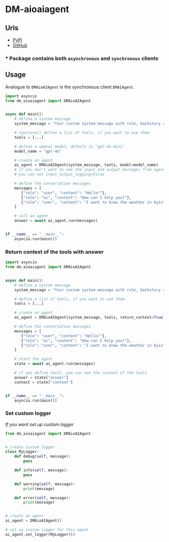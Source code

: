 # DM-aioaiagent

## Urls

* [PyPI](https://pypi.org/project/dm-aioaiagent)
* [GitHub](https://github.com/MykhLibs/dm-aioaiagent)

### * Package contains both `asynchronous` and `synchronous` clients

## Usage

Analogue to `DMAioAIAgent` is the synchronous client `DMAIAgent`.

```python
import asyncio
from dm_aioaiagent import DMAioAIAgent


async def main():
    # define a system message
    system_message = "Your custom system message with role, backstory and goal"

    # (optional) define a list of tools, if you want to use them
    tools = [...]

    # define a openai model, default is "gpt-4o-mini"
    model_name = "gpt-4o"

    # create an agent
    ai_agent = DMAioAIAgent(system_message, tools, model=model_name)
    # if you don't want to see the input and output messages from agent
    # you can set input_output_logging=False

    # define the conversation messages
    messages = [
       {"role": "user", "content": "Hello!"},
       {"role": "ai", "content": "How can I help you?"},
       {"role": "user", "content": "I want to know the weather in Kyiv"},
    ]

    # call an agent
    answer = await ai_agent.run(messages)


if __name__ == "__main__":
    asyncio.run(main())
```

### Return context of the tools with answer
```python
import asyncio
from dm_aioaiagent import DMAioAIAgent


async def main():
    # define a system message
    system_message = "Your custom system message with role, backstory and goal"

    # define a list of tools, if you want to use them
    tools = [...]

    # create an agent
    ai_agent = DMAioAIAgent(system_message, tools, return_context=True)

    # define the conversation messages
    messages = [
       {"role": "user", "content": "Hello!"},
       {"role": "ai", "content": "How can I help you?"},
       {"role": "user", "content": "I want to know the weather in Kyiv"},
    ]

    # start the agent
    state = await ai_agent.run(messages)

    # if you define tools, you can see the context of the tools
    answer = state["answer"]
    context = state["context"]


if __name__ == "__main__":
    asyncio.run(main())
```

### Set custom logger

_If you want set up custom logger_

```python
from dm_aioaiagent import DMAioAIAgent


# create custom logger
class MyLogger:
    def debug(self, message):
        pass

    def info(self, message):
        pass

    def warning(self, message):
        print(message)

    def error(self, message):
        print(message)


# create an agent
ai_agent = DMAioAIAgent()

# set up custom logger for this agent
ai_agent.set_logger(MyLogger())
```
